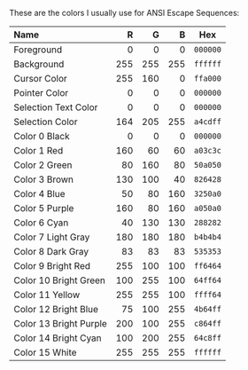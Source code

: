 These are the colors I usually use for ANSI Escape Sequences:

Name                   | R   | G   | B   | Hex
:--------------------- | --: | --: | --: | ------
Foreground             |   0 |   0 |   0 | `000000`
Background             | 255 | 255 | 255 | `ffffff`
Cursor Color           | 255 | 160 |   0 | `ffa000`
Pointer Color          |   0 |   0 |   0 | `000000`
Selection Text Color   |   0 |   0 |   0 | `000000`
Selection Color        | 164 | 205 | 255 | `a4cdff`
Color 0  Black         |   0 |   0 |   0 | `000000`
Color 1  Red           | 160 |  60 |  60 | `a03c3c`
Color 2  Green         |  80 | 160 |  80 | `50a050`
Color 3  Brown         | 130 | 100 |  40 | `826428`
Color 4  Blue          |  50 |  80 | 160 | `3250a0`
Color 5  Purple        | 160 |  80 | 160 | `a050a0`
Color 6  Cyan          |  40 | 130 | 130 | `288282`
Color 7  Light Gray    | 180 | 180 | 180 | `b4b4b4`
Color 8  Dark Gray     |  83 |  83 |  83 | `535353`
Color 9  Bright Red    | 255 | 100 | 100 | `ff6464`
Color 10 Bright Green  | 100 | 255 | 100 | `64ff64`
Color 11 Yellow        | 255 | 255 | 100 | `ffff64`
Color 12 Bright Blue   |  75 | 100 | 255 | `4b64ff`
Color 13 Bright Purple | 200 | 100 | 255 | `c864ff`
Color 14 Bright Cyan   | 100 | 200 | 255 | `64c8ff`
Color 15 White         | 255 | 255 | 255 | `ffffff`
